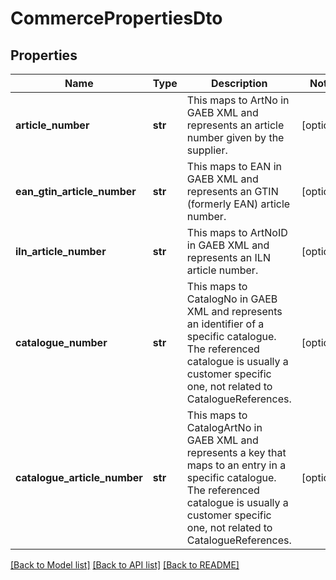 # CommercePropertiesDto

## Properties
Name | Type | Description | Notes
------------ | ------------- | ------------- | -------------
**article_number** | **str** | This maps to ArtNo in GAEB XML and represents an article number given by the supplier. | [optional] 
**ean_gtin_article_number** | **str** | This maps to EAN in GAEB XML and represents an GTIN (formerly EAN) article number. | [optional] 
**iln_article_number** | **str** | This maps to ArtNoID in GAEB XML and represents an ILN article number. | [optional] 
**catalogue_number** | **str** | This maps to CatalogNo in GAEB XML and represents an identifier of a specific catalogue. The referenced catalogue is usually a customer specific one, not related to CatalogueReferences. | [optional] 
**catalogue_article_number** | **str** | This maps to CatalogArtNo in GAEB XML and represents a key that maps to an entry in a specific catalogue. The referenced catalogue is usually a customer specific one, not related to CatalogueReferences. | [optional] 

[[Back to Model list]](../README.md#documentation-for-models) [[Back to API list]](../README.md#documentation-for-api-endpoints) [[Back to README]](../README.md)


